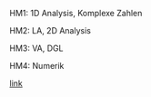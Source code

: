 HM1: 1D Analysis, Komplexe Zahlen

HM2: LA, 2D Analysis

HM3: VA, DGL

HM4: Numerik

[link](https://ms914.github.io/HM_test/index.html)
